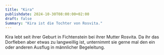```yaml
---
title: "Kira"
publishdate: 2024-10-30T08:00:00+02:00
draft: false
Summary: "Kira ist die Tochter von Rosvita."
---
```

Kira lebt seit ihrer Geburt in Fichtenstein bei ihrer Mutter Rosvita. Da ihr das Dorfleben aber etwas zu langweillig ist, unternimmt sie gerne mal den ein oder anderen Ausflug in männlicher Begeleitung.
